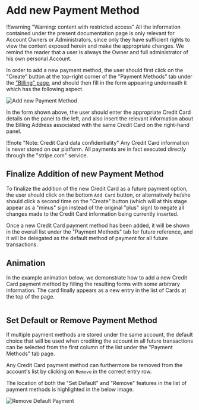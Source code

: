 # Add new Payment Method

!!!warning "Warning: content with restricted access"
    All the information contained under the present documentation page is only relevant for Account Owners or Administrators, since only they have sufficient rights to view the content exposed herein and make the appropriate changes. We remind the reader that a user is always the Owner and full administrator of his own personal Account.

In order to add a new payment method, the user should first click on the "Create" button <i class="zmdi zmdi-plus-circle zmdi-hc-border"></i> at the top-right corner of the "Payment Methods" tab under the ["Billing" page](../ui/charges-payments.md), and should then fill in the form appearing underneath it which has the following aspect.

![Add new Payment Method](/images/add-new-payment.png "Add new Payment Method")

In the form shown above, the user should enter the appropriate Credit Card details on the panel to the left, and also insert the relevant information about the  Billing Address associated with the same Credit Card on the right-hand panel.
 
!!!note "Note: Credit Card data confidentiality"
     Any Credit Card information is never stored on our platform. All payments are in fact executed directly through the "stripe.com" service.

## Finalize Addition of new Payment Method

To finalize the addition of the new Credit Card as a future payment option, the user should click on the bottom `Add Card` button, or alternatively he/she should click a second time on the "Create" button (which will at this stage appear as a "minus" sign instead of the original "plus" sign) to negate all changes made to the Credit Card information being currently inserted.

Once a new Credit Card payment method has been added, it will be shown in the overall list under the "Payment Methods" tab for future reference, and it will be delegated as the default method of payment for all future transactions.

## Animation

In the example animation below, we demonstrate how to add a new Credit Card payment method by filling the resulting forms with some arbitrary information. The card finally appears as a new entry in the list of Cards at the top of the page.

<img data-gifffer="/images/add-credit-card.gif" />

## Set Default or Remove Payment Method

If multiple payment methods are stored under the same account, the default choice that will be used when crediting the account in all future transactions can be selected from the first column of the list under the "Payment Methods" tab page.

Any Credit Card payment method can furthermore be removed from the account's list by clicking on `Remove` in the correct entry row.

The location of both the "Set Default" and "Remove" features in the list of payment methods is highlighted in the below image.

![Remove Default Payment](/images/remove-default-payment.png "Remove Default Payment")
